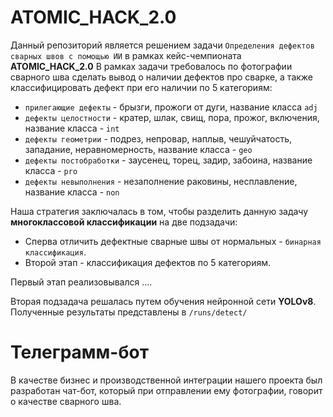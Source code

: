 # ATOMIC_HACK_2.0
Данный репозиторий является решением задачи ```Определения дефектов сварных швов с помощью ИИ``` в рамках кейс-чемпионата __ATOMIC_HACK_2.0__
В рамках задачи требовалось по фотографии сварного шва сделать вывод о наличии дефектов про сварке, а также классифицировать дефект при его наличии по 5 категориям:
- ```прилегающие дефекты``` - брызги, прожоги от дуги, название класса ```adj```
- ```дефекты целостности``` - кратер, шлак, свищ, пора, прожог, включения, название класса - ```int```
- ```дефекты геометрии```   - подрез, непровар, наплыв, чешуйчатость, западание, неравномерность, название класса - ```geo```
- ```дефекты постобработки```     - заусенец, торец, задир, забоина, название класса - ```pro```
- ```дефекты невыполнения```          - незаполнение раковины, несплавление, название класса - ```non```

Наша стратегия заключалась в том, чтобы разделить данную задачу __многоклассовой классификации__ на две подзадачи: 
- Сперва отличить дефектные сварные швы от нормальных - ```бинарная классификация```. 
- Второй этап - классификация дефектов по 5 категориям. 

Первый этап реализовывался ....

Вторая подзадача решалась путем обучения нейронной сети __YOLOv8__. Полученные результаты представлены в ```/runs/detect/``` 

# Телеграмм-бот
В качестве бизнес и производственной интеграции нашего проекта был разработан чат-бот, который при отправлении ему фотографии, говорит о качестве сварного шва.